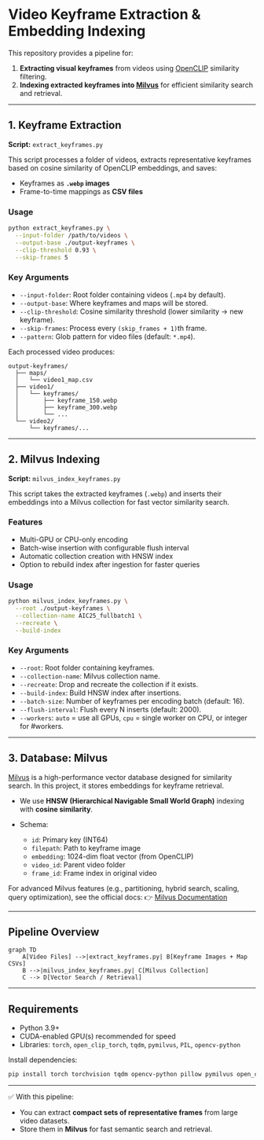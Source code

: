 # Video Keyframe Extraction & Embedding Indexing

This repository provides a pipeline for:

1. **Extracting visual keyframes** from videos using [OpenCLIP](https://github.com/mlfoundations/open_clip) similarity filtering.
2. **Indexing extracted keyframes into [Milvus](https://milvus.io/)** for efficient similarity search and retrieval.

---

## 1. Keyframe Extraction

**Script:** `extract_keyframes.py`

This script processes a folder of videos, extracts representative keyframes based on cosine similarity of OpenCLIP embeddings, and saves:

* Keyframes as **`.webp` images**
* Frame-to-time mappings as **CSV files**

### Usage

```bash
python extract_keyframes.py \
  --input-folder /path/to/videos \
  --output-base ./output-keyframes \
  --clip-threshold 0.93 \
  --skip-frames 5
```

### Key Arguments

* `--input-folder`: Root folder containing videos (`.mp4` by default).
* `--output-base`: Where keyframes and maps will be stored.
* `--clip-threshold`: Cosine similarity threshold (lower similarity → new keyframe).
* `--skip-frames`: Process every `(skip_frames + 1)`th frame.
* `--pattern`: Glob pattern for video files (default: `*.mp4`).

Each processed video produces:

```
output-keyframes/
  ├── maps/
  │   └── video1_map.csv
  ├── video1/
  │   └── keyframes/
  │       ├── keyframe_150.webp
  │       ├── keyframe_300.webp
  │       └── ...
  └── video2/
      └── keyframes/...
```

---

## 2. Milvus Indexing

**Script:** `milvus_index_keyframes.py`

This script takes the extracted keyframes (`.webp`) and inserts their embeddings into a Milvus collection for fast vector similarity search.

### Features

* Multi-GPU or CPU-only encoding
* Batch-wise insertion with configurable flush interval
* Automatic collection creation with HNSW index
* Option to rebuild index after ingestion for faster queries

### Usage

```bash
python milvus_index_keyframes.py \
  --root ./output-keyframes \
  --collection-name AIC25_fullbatch1 \
  --recreate \
  --build-index
```

### Key Arguments

* `--root`: Root folder containing keyframes.
* `--collection-name`: Milvus collection name.
* `--recreate`: Drop and recreate the collection if it exists.
* `--build-index`: Build HNSW index after insertions.
* `--batch-size`: Number of keyframes per encoding batch (default: 16).
* `--flush-interval`: Flush every N inserts (default: 2000).
* `--workers`: `auto` = use all GPUs, `cpu` = single worker on CPU, or integer for #workers.

---

## 3. Database: Milvus

[Milvus](https://milvus.io/) is a high-performance vector database designed for similarity search.
In this project, it stores embeddings for keyframe retrieval.

* We use **HNSW (Hierarchical Navigable Small World Graph)** indexing with **cosine similarity**.
* Schema:

  * `id`: Primary key (INT64)
  * `filepath`: Path to keyframe image
  * `embedding`: 1024-dim float vector (from OpenCLIP)
  * `video_id`: Parent video folder
  * `frame_id`: Frame index in original video

For advanced Milvus features (e.g., partitioning, hybrid search, scaling, query optimization), see the official docs:
👉 [Milvus Documentation](https://milvus.io/docs)

---

## Pipeline Overview

```mermaid
graph TD
    A[Video Files] -->|extract_keyframes.py| B[Keyframe Images + Map CSVs]
    B -->|milvus_index_keyframes.py| C[Milvus Collection]
    C --> D[Vector Search / Retrieval]
```

---

## Requirements

* Python 3.9+
* CUDA-enabled GPU(s) recommended for speed
* Libraries: `torch`, `open_clip_torch`, `tqdm`, `pymilvus`, `PIL`, `opencv-python`

Install dependencies:

```bash
pip install torch torchvision tqdm opencv-python pillow pymilvus open_clip_torch
```

---

✅ With this pipeline:

* You can extract **compact sets of representative frames** from large video datasets.
* Store them in **Milvus** for fast semantic search and retrieval.

